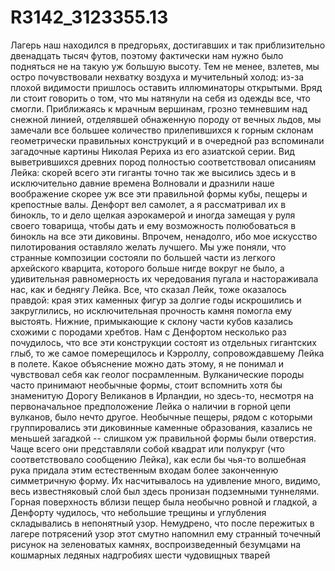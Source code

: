 # R3142_3123355.13

Лагерь наш находился в предгорьях, достигавших и так приблизительно двенадцать тысяч футов, поэтому фактически нам нужно было подняться не на такую уж большую высоту. 
Тем не менее, взлетев, мы остро почувствовали нехватку воздуха и мучительный холод: из-за плохой видимости пришлось оставить иллюминаторы открытыми. 
Вряд ли стоит говорить о том, что мы натянули на себя из одежды все, что смогли. 
Приближаясь к мрачным вершинам, грозно темневшим над снежной линией, отделявшей обнаженную породу от вечных льдов, мы замечали все большее количество прилепившихся к горным склонам геометрически правильных конструкций и в очередной раз вспоминали загадочные картины Николая Рериха из его азиатской серии. 
Вид выветрившихся древних пород полностью соответствовал описаниям Лейка: скорей всего эти гиганты точно так же высились здесь и в исключительно давние времена 
Волновали и дразнили наше воображение скорее уж все эти правильной формы кубы, пещеры и крепостные валы. 
Денфорт вел самолет, а я рассматривал их в бинокль, то и дело щелкая аэрокамерой и иногда замещая у руля своего товарища, чтобы дать и ему возможность полюбоваться в бинокль на все эти диковины. 
Впрочем, ненадолго, ибо мое искусство пилотирования оставляло желать лучшего. 
Мы уже поняли, что странные композиции состояли по большей части из легкого архейского кварцита, которого больше нигде вокруг не было, а удивительная равномерность их чередования пугала и настораживала нас, как и беднягу Лейка. 
Все, что сказал Лейк, тоже оказалось правдой: края этих каменных фигур за долгие годы искрошились и закруглились, но исключительная прочность камня помогла ему выстоять. 
Нижние, примыкающие к склону части кубов казались схожими с породами хребтов. 
Нам с Денфортом несколько раз почудилось, что все эти конструкции состоят из отдельных гигантских глыб, то же самое померещилось и Кэрроллу, сопровождавшему Лейка в полете. 
Какое объяснение можно дать этому, я не понимал и чувствовал себя как геолог посрамленным. 
Вулканические породы часто принимают необычные формы, стоит вспомнить хотя бы знаменитую Дорогу Великанов в Ирландии, но здесь-то, несмотря на первоначальное предположение Лейка о наличии в горной цепи вулканов, было нечто другое. 
Необычные пещеры, рядом с которыми группировались эти диковинные каменные образования, казались не меньшей загадкой -- слишком уж правильной формы были отверстия. 
Чаще всего они представляли собой квадрат или полукруг (что соответствовало сообщению Лейка), как если бы чья-то волшебная рука придала этим естественным входам более законченную симметричную форму. 
Их насчитывалось на удивление много, видимо, весь известняковый слой был здесь пронизан подземными туннелями. 
Горная поверхность вблизи пещер была необычно ровной и гладкой, а Денфорту чудилось, что небольшие трещины и углубления складывались в непонятный узор. 
Немудрено, что после пережитых в лагере потрясений узор этот смутно напомнил ему странный точечный рисунок на зеленоватых камнях, воспроизведенный безумцами на кошмарных ледяных надгробиях шести чудовищных тварей
